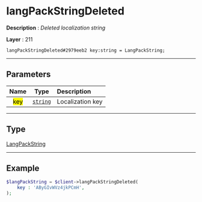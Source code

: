# langPackStringDeleted

**Description** : *Deleted localization string*

**Layer** : 211

```tl
langPackStringDeleted#2979eeb2 key:string = LangPackString;
```

---

## Parameters

| Name | Type | Description |
| :---: | :---: | :--- |
| <mark>key</mark> | [`string`](type/string) | Localization key |

---

## Type

[LangPackString](type/LangPackString)

---

## Example

```php
$langPackString = $client->langPackStringDeleted(
	key : 'AByGIvWVz4jkPCmH',
);
```